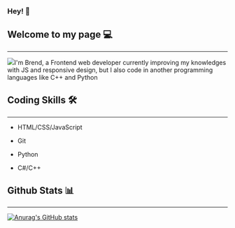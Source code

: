 ### Hey! 👋

## Welcome to my page 💻
<hr />

<img src="![image](https://user-images.githubusercontent.com/98718897/154823635-6bad47c2-77f2-4893-81c3-692ff209ae90.png)
">I'm Brend, a Frontend web developer currently improving my knowledges with JS and responsive design, but I also code in another programming languages like C++ and Python

## Coding Skills 🛠️
<hr />

- HTML/CSS/JavaScript

- Git

- Python

- C#/C++

## Github Stats 📊
<hr />

[![Anurag's GitHub stats](https://github-readme-stats.vercel.app/api?username=Brendzv&theme=dark)](https://github.com/anuraghazra/github-readme-stats)
